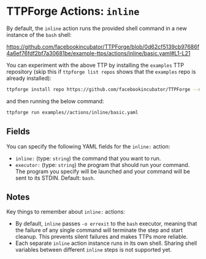 # TTPForge Actions: `inline`

By default, the `inline` action runs the provided shell command in a new
instance of the `bash` shell:

https://github.com/facebookincubator/TTPForge/blob/0d62cf5139cb97686f4a6ef76fdf2bf7a30681be/example-ttps/actions/inline/basic.yaml#L1-L21

You can experiment with the above TTP by installing the `examples` TTP
repository (skip this if `ttpforge list repos` shows that the `examples` repo is
already installed):

```bash
ttpforge install repo https://github.com/facebookincubator/TTPForge --name examples
```

and then running the below command:

```bash
ttpforge run examples//actions/inline/basic.yaml
```

## Fields

You can specify the following YAML fields for the `inline:` action:

- `inline:` (type: `string`) the command that you want to run.
- `executor:` (type: `string`) the program that should run your command. The
  program you specify will be launched and your command will be sent to its
  STDIN. Default: `bash`.

## Notes

Key things to remember about `inline:` actions:

- By default, `inline` passes `-o errexit` to the `bash` executor, meaning that
  the failure of any single command will terminate the step and start cleanup.
  This prevents silent failures and makes TTPs more reliable.
- Each separate `inline` action instance runs in its own shell. Sharing shell
  variables between different `inline` steps is not supported yet.
